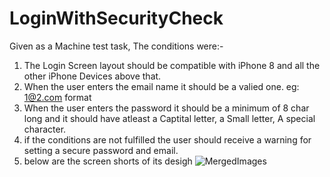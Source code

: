 # LoginWithSecurityCheck
Given as a Machine test task, The conditions were:-
1. The Login Screen layout should be compatible with iPhone 8 and all the other iPhone Devices above that.
2. When the user enters the email name it should be a valied one. eg: 1@2.com format
3. When the user enters the password it should be a minimum of 8 char long and it should have atleast a  Captital letter, a Small letter, A special character.
4. if the conditions are not fulfilled the user should receive a warning for setting a secure password and email.
5. below are the screen shorts of its desigh
![MergedImages](https://user-images.githubusercontent.com/98539479/162672032-ccbbbf16-bbab-4045-9cc0-c3339caf74d0.jpg)
